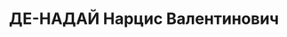---
title: ДЕ-НАДАЙ Нарцис Валентинович
description: 'Род. в 1902, Италия, г. Коллюмберт, подданный Италии (в 1932 г. приехал
  в качестве туриста и остался проживать в СССР). Проживал: Московская обл., г. Химки,
  пос. мебельной ф-ки "Дворец Советов", д. 10 кв. 13. Не работал

  Арестован 02.04.1937. Обв. по ст. 58-8 и 58-10. Приговор: ВК ВС СССР, 04.11.1937
  – ВМН.

  Реабилитирован Прокуратурой г.Москвы 08.12.1998'
---